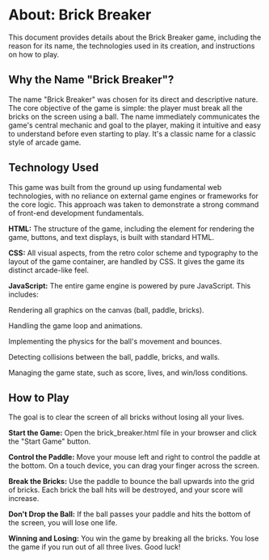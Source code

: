 # About: Brick Breaker
This document provides details about the Brick Breaker game, including the reason for its name, the technologies used in its creation, and instructions on how to play.

## Why the Name "Brick Breaker"?
The name "Brick Breaker" was chosen for its direct and descriptive nature. The core objective of the game is simple: the player must break all the bricks on the screen using a ball. The name immediately communicates the game's central mechanic and goal to the player, making it intuitive and easy to understand before even starting to play. It's a classic name for a classic style of arcade game.

## Technology Used
This game was built from the ground up using fundamental web technologies, with no reliance on external game engines or frameworks for the core logic. This approach was taken to demonstrate a strong command of front-end development fundamentals.

**HTML:** The structure of the game, including the  element for rendering the game, buttons, and text displays, is built with standard HTML.

**CSS:** All visual aspects, from the retro color scheme and typography to the layout of the game container, are handled by CSS. It gives the game its distinct arcade-like feel.

**JavaScript:** The entire game engine is powered by pure JavaScript. This includes:

Rendering all graphics on the canvas (ball, paddle, bricks).

Handling the game loop and animations.

Implementing the physics for the ball's movement and bounces.

Detecting collisions between the ball, paddle, bricks, and walls.

Managing the game state, such as score, lives, and win/loss conditions.

## How to Play
The goal is to clear the screen of all bricks without losing all your lives.

**Start the Game:** Open the brick_breaker.html file in your browser and click the "Start Game" button.

**Control the Paddle:** Move your mouse left and right to control the paddle at the bottom. On a touch device, you can drag your finger across the screen.

**Break the Bricks:** Use the paddle to bounce the ball upwards into the grid of bricks. Each brick the ball hits will be destroyed, and your score will increase.

**Don't Drop the Ball:** If the ball passes your paddle and hits the bottom of the screen, you will lose one life.

**Winning and Losing:** You win the game by breaking all the bricks. You lose the game if you run out of all three lives. Good luck!